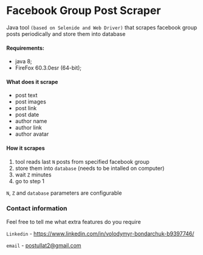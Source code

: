 # Facebook Group Post Scraper


Java tool `(based on Selenide and Web Driver)` that  scrapes facebook group posts periodically and store them into database
  
#### Requirements:  
- java 8;   
- FireFox 60.3.0esr (64-bit);  
 

#### What does it scrape
- post text
- post images
- post link
- post date
- author name
- author link
- author avatar

#### How it scrapes
1. tool reads last `N` posts from specified facebook group
2. store them into `database` (needs to be intalled on computer)
3. wait `Z` minutes 
4. go to step 1

`N`, `Z` and `database` parameters are configurable


### Contact information
Feel free to tell me what extra features do you require

`Linkedin` - https://www.linkedin.com/in/volodymyr-bondarchuk-b9397746/

`email` - postullat2@gmail.com
